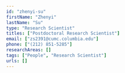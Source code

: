 ```yaml
---
id: "zhenyi-su"
firstName: "Zhenyi"
lastName: "Su"
type: "Research Scientist"
titles: ["Postdoctoral Research Scientist"]
email: ["zs2391@cumc.columbia.edu"]
phone: ["(212) 851-5285"]
researchAreas: []
tags: ["People", "Research Scientist"]
urls: []
---
```

